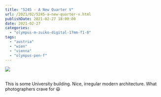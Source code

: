 ```yaml
---
title: "5245 - A New Quarter V"
url: /2021/02/5245-a-new-quarter-v.html
publishDate: 2021-02-27 18:00:00 
date: 2021-02-27
categories:
  - "olympus-m-zuiko-digital-17mm-f1-8"
tags:
  - "austria"
  - "wien"
  - "vienna"
  - "olympus-pen-f"
---
```

<div class="container">
<div class="center"><a target="_blank" href="https://d25zfm9zpd7gm5.cloudfront.net/1200x1200/2018/20181009_165803_lr.jpg"><img class="webfeedsFeaturedVisual" src="https://d25zfm9zpd7gm5.cloudfront.net/0600x0600/2018/20181009_165803_lr.jpg" /></a></div>
</div>
<br />

This is some University building. Nice, irregular modern
architecture. What photographers crave for :smiley:
